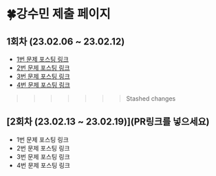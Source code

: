 # 🍀강수민 제출 페이지
## 1회차 (23.02.06 ~ 23.02.12)
- [1번 문제 포스팅 링크](https://soooom.tistory.com/entry/BOJ2312-%EC%88%98-%EB%B3%B5%EC%9B%90%ED%95%98%EA%B8%B0)
- [2번 문제 포스팅 링크](https://soooom.tistory.com/entry/BOJ7507-%EC%98%AC%EB%A6%BC%ED%94%BD-%EA%B2%8C%EC%9E%84)
- [3번 문제 포스팅 링크](https://soooom.tistory.com/entry/BOJ1992-%EC%BF%BC%EB%93%9C%ED%8A%B8%EB%A6%AC)
- [4번 문제 포스팅 링크](https://soooom.tistory.com/entry/BOJ1954-%ED%99%94%ED%95%99%EC%8B%A4%ED%97%98)
>>>>>>> Stashed changes

## [2회차 (23.02.13 ~ 23.02.19)](PR링크를 넣으세요)
- 1번 문제 포스팅 링크
- 2번 문제 포스팅 링크
- 3번 문제 포스팅 링크
- 4번 문제 포스팅 링크
